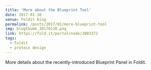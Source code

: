 ```yaml
---
title: 'More about the Blueprint Tool'
date: 2017-01-30
venue: Foldit blog
permalink: /posts/2017/01/more-blueprint-tool
img: blogthumb_20170130.png
link: https://fold.it/portal/node/2003372
tags:
  - Foldit
  - protein design
---
```


More details about the recently-introduced Blueprint Panel in Foldit.

